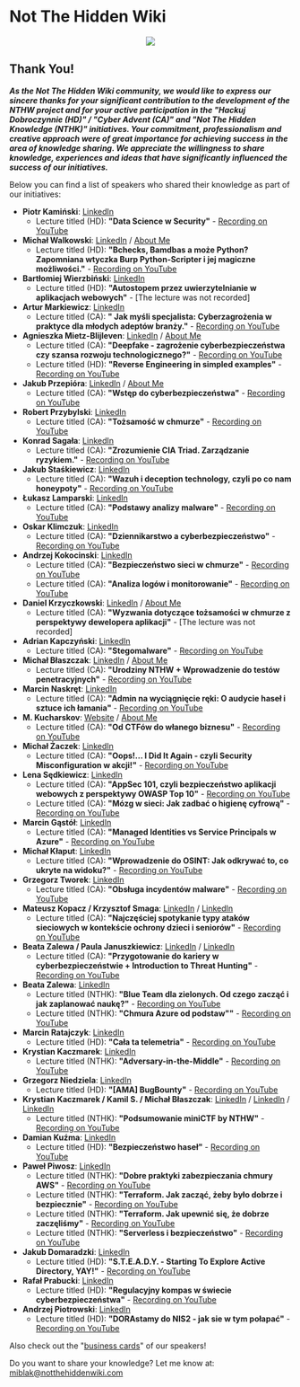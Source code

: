 # Not The Hidden Wiki

<p align="center">
  <img src="https://raw.githubusercontent.com/notthehiddenwiki/NTHW/nthw/.github/banner.png">
</p>

## Thank You!

***As the Not The Hidden Wiki community, we would like to express our sincere thanks for your significant contribution to the development of the NTHW project and for your active participation in the "Hackuj Dobroczynnie (HD)" / "Cyber ​​Advent (CA)" and "Not The Hidden Knowledge (NTHK)" initiatives. Your commitment, professionalism and creative approach were of great importance for achieving success in the area of ​​knowledge sharing. We appreciate the willingness to share knowledge, experiences and ideas that have significantly influenced the success of our initiatives.***

Below you can find a list of speakers who shared their knowledge as part of our initiatives:

- **Piotr Kamiński**: [LinkedIn](https://www.linkedin.com/in/piotr-kaminski-1336b012/)
  - Lecture titled (HD): **"Data Science w Security"** - [Recording on YouTube](https://www.youtube.com/watch?v=5Fn7KucCou0)
- **Michał Walkowski**: [LinkedIn](https://www.linkedin.com/in/michal-walkowski/) / [About Me](https://github.com/notthehiddenwiki/NTHW/blob/nthw/Business%20Cards/mwalkowski.md)
  - Lecture titled (HD): **"Bchecks, Bamdbas a może Python? Zapomniana wtyczka Burp Python-Scripter i jej magiczne możliwości."** - [Recording on YouTube](https://www.youtube.com/watch?v=izL1yEehFEg)
- **Bartłomiej Wierzbiński**: [LinkedIn](https://www.linkedin.com/in/bart%C5%82omiej-w-494795b5/)
  - Lecture titled (HD): **"Autostopem przez uwierzytelnianie w aplikacjach webowych"** - [The lecture was not recorded]
- **Artur Markiewicz**: [LinkedIn](https://www.linkedin.com/in/artur-markiewicz/)
  - Lecture titled (CA): **" Jak myśli specjalista: Cyberzagrożenia w praktyce dla młodych adeptów branży."** - [Recording on YouTube](https://www.youtube.com/watch?v=GcwydqF4s_U)
- **Agnieszka Mietz-Blijleven**: [LinkedIn](https://www.linkedin.com/in/agnieszkamietz/) / [About Me](https://github.com/notthehiddenwiki/NTHW/blob/nthw/Business%20Cards/Agnieszka_Mietz-Blijleven.md)
  - Lecture titled (CA): **"Deepfake - zagrożenie cyberbezpieczeństwa czy szansa rozwoju technologicznego?"** - [Recording on YouTube](https://www.youtube.com/watch?v=D9Yv1scuemw)
  - Lecture titled (HD): **"Reverse Engineering in simpled examples"** - [Recording on YouTube](https://youtu.be/iCSCenMcJRk)
- **Jakub Przepióra**: [LinkedIn](https://linkedin.com/in/jakub-przepiora/) / [About Me](https://github.com/notthehiddenwiki/NTHW/blob/nthw/Business%20Cards/jakub-przepiora.md)
  - Lecture titled (CA): **"Wstęp do cyberbezpieczeństwa"** - [Recording on YouTube](https://www.youtube.com/watch?v=dhJCvE_Y0_I)
- **Robert Przybylski**: [LinkedIn](https://www.linkedin.com/in/przybylskirobert/)
  - Lecture titled (CA): **"Tożsamość w chmurze"** - [Recording on YouTube](https://www.youtube.com/watch?v=4sFJu0nzsWI)
- **Konrad Sagała**: [LinkedIn](https://www.linkedin.com/in/konradsagala/)
  - Lecture titled (CA): **"Zrozumienie CIA Triad. Zarządzanie ryzykiem."** - [Recording on YouTube](https://www.youtube.com/watch?v=riBgTM6Aeoo)
- **Jakub Staśkiewicz**: [LinkedIn](https://www.linkedin.com/in/kubas/)
  - Lecture titled (CA): **"Wazuh i deception technology, czyli po co nam honeypoty"** - [Recording on YouTube](https://www.youtube.com/watch?v=nP-koNnVWAU)
- **Łukasz Lamparski**: [LinkedIn](https://www.linkedin.com/in/lukasz-lamparski/)
  - Lecture titled (CA): **"Podstawy analizy malware"** - [Recording on YouTube](https://www.youtube.com/watch?v=6Jp6wuquOoM)
- **Oskar Klimczuk**: [LinkedIn](https://www.linkedin.com/in/oskar-klimczuk/)
  - Lecture titled (CA): **"Dziennikarstwo a cyberbezpieczeństwo"** - [Recording on YouTube](https://www.youtube.com/watch?v=CS0E5ivxp50)
- **Andrzej Kokocinski**: [LinkedIn](https://www.linkedin.com/in/%E2%98%81%F0%9F%94%92-andrzej-kokocinski-39024832/)
  - Lecture titled (CA): **"Bezpieczeństwo sieci w chmurze"** - [Recording on YouTube](https://www.youtube.com/watch?v=-unYtfkcA_w)
  - Lecture titled (CA): **"Analiza logów i monitorowanie"** - [Recording on YouTube](https://www.youtube.com/watch?v=4WmNYBAptTs)
- **Daniel Krzyczkowski**: [LinkedIn](https://www.linkedin.com/in/daniel-krzyczkowski/) / [About Me](https://github.com/notthehiddenwiki/NTHW/blob/nthw/Business%20Cards/daniel-krzyczkowski.md)
  - Lecture titled (CA): **"Wyzwania dotyczące tożsamości w chmurze z perspektywy dewelopera aplikacji"** - [The lecture was not recorded]
- **Adrian Kapczyński**: [LinkedIn](https://www.linkedin.com/in/hpar3s/)
  - Lecture titled (CA): **"Stegomalware"** - [Recording on YouTube](https://www.youtube.com/watch?v=65a4FV0cNg8)
- **Michał Błaszczak**: [LinkedIn](https://www.linkedin.com/in/michal-blaszczak/) / [About Me](https://github.com/notthehiddenwiki/NTHW/blob/nthw/Business%20Cards/mblaszczak.md)
  - Lecture titled (CA): **"Urodziny NTHW + Wprowadzenie do testów penetracyjnych"** - [Recording on YouTube](https://www.youtube.com/watch?v=zWiPjd2hN8w)
- **Marcin Naskręt**: [LinkedIn](https://www.linkedin.com/in/marcin-naskr%C4%99t-940383219/)
  - Lecture titled (CA): **"Admin na wyciągnięcie ręki: O audycie haseł i sztuce ich łamania"** - [Recording on YouTube](https://www.youtube.com/watch?v=4X_iQUnfOZI)
- **M. Kucharskov**: [Website](https://kucharskov.pl/) / [About Me](https://github.com/notthehiddenwiki/NTHW/blob/nthw/Business%20Cards/m_kucharskov.md)
  - Lecture titled (CA): **"Od CTFów do włanego biznesu"** - [Recording on YouTube](https://www.youtube.com/watch?v=72xaqy6H2GU)
- **Michał Żaczek**: [LinkedIn](https://www.linkedin.com/in/micha%C5%82-%C5%BCaczek3/)
  - Lecture titled (CA): **"Oops!... I Did It Again - czyli Security Misconfiguration w akcji!"** - [Recording on YouTube](https://www.youtube.com/watch?v=Kvl49_X4X-Y)
- **Lena Sędkiewicz**: [LinkedIn](https://www.linkedin.com/in/lena-sedkiewicz/)
  - Lecture titled (CA): **"AppSec 101, czyli bezpieczeństwo aplikacji webowych z perspektywy OWASP Top 10"** - [Recording on YouTube](https://www.youtube.com/watch?v=DI-_H4qaDWY)
  - Lecture titled (CA): **"Mózg w sieci: Jak zadbać o higienę cyfrową"** - [Recording on YouTube](https://www.youtube.com/watch?v=sEiHeDCKs80)
- **Marcin Gąstół**: [LinkedIn](https://www.linkedin.com/in/marcin-gastol/)
  - Lecture titled (CA): **"Managed Identities vs Service Principals w Azure"** - [Recording on YouTube](https://www.youtube.com/watch?v=pubmP8ixOQA)
- **Michał Kłaput**: [LinkedIn](https://www.linkedin.com/in/michalklaput/)
  - Lecture titled (CA): **"Wprowadzenie do OSINT: Jak odkrywać to, co ukryte na widoku?"** - [Recording on YouTube](https://www.youtube.com/watch?v=IcmCt70y9Bk)
- **Grzegorz Tworek**: [LinkedIn](https://www.linkedin.com/in/grzegorztworek/)
  - Lecture titled (CA): **"Obsługa incydentów malware"** - [Recording on YouTube](https://www.youtube.com/watch?v=2nHaezXgXL0)
- **Mateusz Kopacz / Krzysztof Smaga**: [LinkedIn](https://www.linkedin.com/in/mateusz-kopacz-444542a3/) / [LinkedIn](https://www.linkedin.com/in/smagakrzysztof/) 
  - Lecture titled (CA): **"Najczęściej spotykanie typy ataków sieciowych w kontekście ochrony dzieci i seniorów"** - [Recording on YouTube](https://youtu.be/OPdSPqAis6E)
- **Beata Zalewa / Paula Januszkiewicz**: [LinkedIn](https://www.linkedin.com/in/beatazalewa/) / [LinkedIn](https://www.linkedin.com/in/paulajanuszkiewicz/)
  - Lecture titled (CA): **"Przygotowanie do kariery w cyberbezpieczeństwie + Introduction to Threat Hunting"** - [Recording on YouTube](https://youtu.be/qQbZDcSv9uI) 
- **Beata Zalewa**: [LinkedIn](https://www.linkedin.com/in/beatazalewa/)
  - Lecture titled (NTHK): **"Blue Team dla zielonych. Od czego zacząć i jak zaplanować naukę?"** - [Recording on YouTube](https://www.youtube.com/watch?v=I1xutYHjAnY)
  - Lecture titled (NTHK): **"Chmura Azure od podstaw""** - [Recording on YouTube](https://youtu.be/RcdGXkF2POU) 
- **Marcin Ratajczyk**: [LinkedIn](https://www.linkedin.com/in/znanyproblem/)
  - Lecture titled (HD): **"Cała ta telemetria"** - [Recording on YouTube](https://youtu.be/8mAQfXxBqOQ)
- **Krystian Kaczmarek**: [LinkedIn](https://www.linkedin.com/in/krystiankaczmarek/)
  - Lecture titled (NTHK): **"Adversary-in-the-Middle"** - [Recording on YouTube](https://youtu.be/B7RUsLjuOqk)
- **Grzegorz Niedziela**: [LinkedIn](https://www.linkedin.com/in/gniedziela/)
  - Lecture titled (HD): **"[AMA] BugBounty"** - [Recording on YouTube](https://youtu.be/37fBGKw0UxM)
- **Krystian Kaczmarek / Kamil S. / Michał Błaszczak**: [LinkedIn](https://www.linkedin.com/in/krystiankaczmarek/) / [LinkedIn](https://www.linkedin.com/in/kamil-s-387a5a31b/) / [LinkedIn](https://www.linkedin.com/in/michal-blaszczak/)
  - Lecture titled (NTHK): **"Podsumowanie miniCTF by NTHW"** - [Recording on YouTube](https://youtu.be/7JBKNbX0PGE)
- **Damian Kuźma**: [LinkedIn](https://www.linkedin.com/in/damiankuzma/)
  - Lecture titled (HD): **"Bezpieczeństwo haseł"** - [Recording on YouTube](https://www.youtube.com/watch?v=hJLHGrmxIbs)
- **Paweł Piwosz**: [LinkedIn](https://www.linkedin.com/in/pawelpiwosz/)
  - Lecture titled (NTHK): **"Dobre praktyki zabezpieczania chmury AWS"** - [Recording on YouTube](https://youtu.be/YvmfDw5XpD8)
  - Lecture titled (NTHK): **"Terraform. Jak zacząć, żeby było dobrze i bezpiecznie"** - [Recording on YouTube](https://youtu.be/qu_D1IloEZM)
  - Lecture titled (NTHK): **"Terraform. Jak upewnić się, że dobrze zaczęliśmy"** - [Recording on YouTube](https://youtu.be/kQ2uPXedrVY)
  - Lecture titled (NTHK): **"Serverless i bezpieczeństwo"** - [Recording on YouTube](https://youtu.be/XmZiH8sBakM)
- **Jakub Domaradzki**: [LinkedIn](https://www.linkedin.com/in/jakub-domaradzki-sec/)
  - Lecture titled (HD): **"S.T.E.A.D.Y. - Starting To Explore Active Directory, YAY!"** - [Recording on YouTube](https://youtu.be/HsYg05j4I5g)
- **Rafał Prabucki**: [LinkedIn](https://www.linkedin.com/in/rprabucki/)
  - Lecture titled (HD): **"Regulacyjny kompas w świecie cyberbezpieczeństwa"** - [Recording on YouTube](https://youtu.be/H76Djfq5BLo)  
- **Andrzej Piotrowski**: [LinkedIn](https://www.linkedin.com/in/nestofthebest/)
  - Lecture titled (HD): **"DORAstamy do NIS2 - jak sie w tym połapać"** - [Recording on YouTube]()  

Also check out the "[business cards](https://github.com/notthehiddenwiki/NTHW/blob/nthw/Business%20Cards)" of our speakers!

Do you want to share your knowledge? Let me know at: [miblak@notthehiddenwiki.com](mailto:miblak@notthehiddenwiki.com)